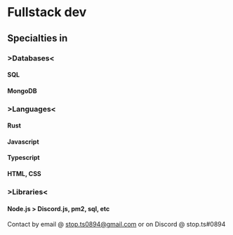 # Fullstack dev
## Specialties in
### >Databases<
#### SQL
#### MongoDB
### >Languages<
#### Rust
#### Javascript
#### Typescript
#### HTML, CSS
### >Libraries<
#### Node.js > Discord.js, pm2, sql, etc

Contact by email @ stop.ts0894@gmail.com
or on Discord @ stop.ts#0894
<!---
Joy6000/Joy6000 is a ✨ special ✨ repository because its `README.md` (this file) appears on your GitHub profile.
You can click the Preview link to take a look at your changes.
--->
